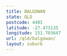 ```yaml
---
title: BALGOWAN
state: QLD
postcode: 4401
latitude: -27.473135
longitude: 151.703647
url: /qld/balgowan/
layout: suburb
---
```

